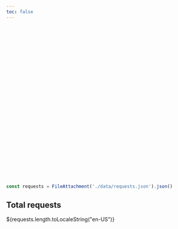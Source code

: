 ```yaml
---
toc: false
---
```


<div class="hero">
  <h1>PREreview Stats</h1>
</div>

```js
const requests = FileAttachment('./data/requests.json').json()
```

<div class="grid grid-cols-4">
  <div class="card">
    <h2>Total requests</h2>
    <span class="big">${requests.length.toLocaleString("en-US")}</span>
  </div>
</div>

<style>

.hero {
  display: flex;
  flex-direction: column;
  align-items: center;
  font-family: var(--sans-serif);
  margin: 4rem 0 8rem;
  text-wrap: balance;
  text-align: center;
}

.hero h1 {
  margin: 1rem 0;
  padding: 1rem 0;
  max-width: none;
  font-size: 14vw;
  font-weight: 900;
  line-height: 1;
  background: linear-gradient(30deg, var(--theme-foreground-focus), currentColor);
  -webkit-background-clip: text;
  -webkit-text-fill-color: transparent;
  background-clip: text;
}

@media (min-width: 640px) {
  .hero h1 {
    font-size: 90px;
  }
}

</style>
